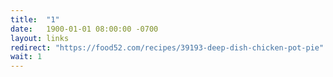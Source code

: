 ```yaml
---
title:  "1"
date:   1900-01-01 08:00:00 -0700
layout: links
redirect: "https://food52.com/recipes/39193-deep-dish-chicken-pot-pie"
wait: 1
---
```



